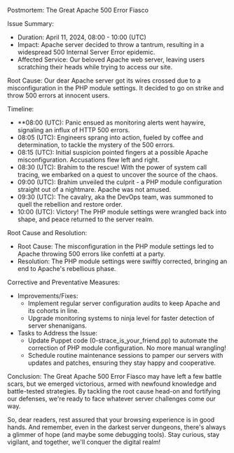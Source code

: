 Postmortem: The Great Apache 500 Error Fiasco

Issue Summary:
- Duration: April 11, 2024, 08:00 - 10:00 (UTC)
- Impact: Apache server decided to throw a tantrum, resulting in a widespread 500 Internal Server Error epidemic.
- Affected Service: Our beloved Apache web server, leaving users scratching their heads while trying to access our site.

Root Cause:
Our dear Apache server got its wires crossed due to a misconfiguration in the PHP module settings. It decided to go on strike and throw 500 errors at innocent users.

Timeline:
- **08:00 (UTC): Panic ensued as monitoring alerts went haywire, signaling an influx of HTTP 500 errors.
- 08:05 (UTC): Engineers sprang into action, fueled by coffee and determination, to tackle the mystery of the 500 errors.
- 08:15 (UTC): Initial suspicion pointed fingers at a possible Apache misconfiguration. Accusations flew left and right.
- 08:30 (UTC): Brahim to the rescue! With the power of system call tracing, we embarked on a quest to uncover the source of the chaos.
- 09:00 (UTC): Brahim unveiled the culprit - a PHP module configuration straight out of a nightmare. Apache was not amused.
- 09:30 (UTC): The cavalry, aka the DevOps team, was summoned to quell the rebellion and restore order.
- 10:00 (UTC): Victory! The PHP module settings were wrangled back into shape, and peace returned to the server realm.

Root Cause and Resolution:
- Root Cause: The misconfiguration in the PHP module settings led to Apache throwing 500 errors like confetti at a party.
- Resolution: The PHP module settings were swiftly corrected, bringing an end to Apache's rebellious phase.

Corrective and Preventative Measures:
- Improvements/Fixes:
  - Implement regular server configuration audits to keep Apache and its cohorts in line.
  - Upgrade monitoring systems to ninja level for faster detection of server shenanigans.
- Tasks to Address the Issue:
  - Update Puppet code (0-strace_is_your_friend.pp) to automate the correction of PHP module configuration. No more manual wrangling!
  - Schedule routine maintenance sessions to pamper our servers with updates and patches, ensuring they stay happy and cooperative.

Conclusion:
The Great Apache 500 Error Fiasco may have left a few battle scars, but we emerged victorious, armed with newfound knowledge and battle-tested strategies. By tackling the root cause head-on and fortifying our defenses, we're ready to face whatever server challenges come our way.

So, dear readers, rest assured that your browsing experience is in good hands. And remember, even in the darkest server dungeons, there's always a glimmer of hope (and maybe some debugging tools). Stay curious, stay vigilant, and together, we'll conquer the digital realm!
